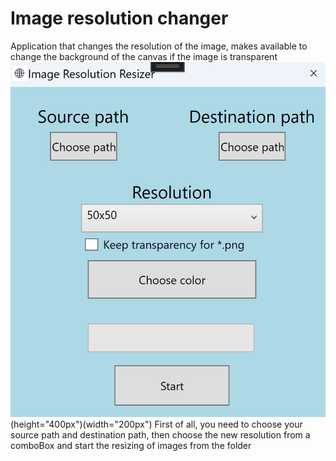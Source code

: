 # Image resolution changer
 Application that changes the resolution of the image, makes available to change the background of the canvas if the image is transparent
 ![Application UI](image.png)(height="400px")(width="200px")
 First of all, you need to choose your source path and destination path, then choose the new resolution from a comboBox and start the resizing of images from the folder
